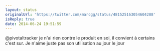 ```yaml
---
layout: status
originalUrl: 'https://twitter.com/marcgg/status/481525163054604288'
isReply: true
date: 2014-06-24 19:51:59
---
```


@pivotaltracker je n'ai rien contre le produit en soi, il convient à certains c'est sur. Je n'aime juste pas son utilisation au jour le jour
